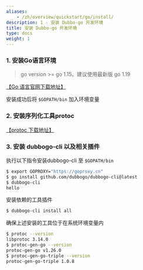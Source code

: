 ```yaml
---
aliases:
    - /zh/overview/quickstart/go/install/
description: 1 - 安装 Dubbo-go 开发环境
title: 安装 Dubbo-go 开发环境
type: docs
weight: 1
---
```



### 1. 安装Go语言环境

> go version >= go 1.15。建议使用最新版 go 1.19

[【Go 语言官网下载地址】](https://golang.google.cn/)

安装成功后将 `$GOPATH/bin` 加入环境变量

### 2. 安装序列化工具protoc

[【protoc 下载地址】](https://github.com/protocolbuffers/protobuf/releases)

### 3. 安装 dubbogo-cli 以及相关插件

执行以下指令安装dubbogo-cli 至 `$GOPATH/bin`

```bash
$ export GOPROXY="https://goproxy.cn"
$ go install github.com/dubbogo/dubbogo-cli@latest
$ dubbogo-cli 
hello
```

安装依赖的工具插件

```bash
$ dubbogo-cli install all            
```

确保上述安装的工具位于在系统环境变量内

```bash
$ protoc --version
libprotoc 3.14.0
$ protoc-gen-go --version
protoc-gen-go v1.26.0
$ protoc-gen-go-triple --version
protoc-gen-go-triple 1.0.8
```